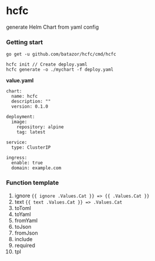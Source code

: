 # hcfc

generate Helm Chart from yaml config

### Getting start

```
go get -u github.com/batazor/hcfc/cmd/hcfc

hcfc init // Create deploy.yaml
hcfc generate -o ./mychart -f deploy.yaml
```

**value.yaml**

```
chart:
  name: hcfc
  description: ""
  version: 0.1.0
 
deployment:
  image:
    repository: alpine
    tag: latest
 
service:
  type: ClusterIP

ingress:
  enable: true
  domain: example.com
```

### Function template

1. ignore `{{ ignore .Values.Cat }} => {{ .Values.Cat }}`
1. text `{{ text .Values.Cat }} => .Values.Cat`
1. toToml
1. toYaml
1. fromYaml
1. toJson
1. fromJson
1. include
1. required
1. tpl
